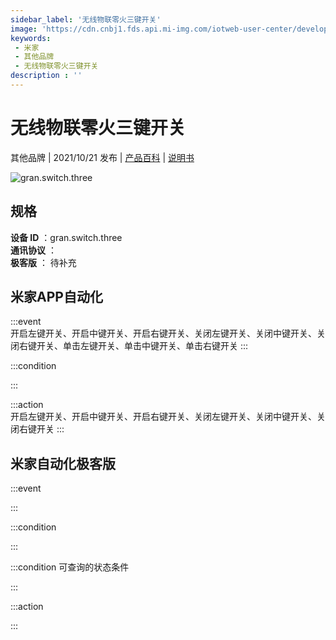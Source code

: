 ```yaml
---
sidebar_label: '无线物联零火三键开关'
image: 'https://cdn.cnbj1.fds.api.mi-img.com/iotweb-user-center/developer_1679070336747fF10fX7a.png?GalaxyAccessKeyId=AKVGLQWBOVIRQ3XLEW&Expires=9223372036854775807&Signature=pxF8wKsg46sZxpJlvRRZZWpMs3c='
keywords: 
 - 米家
 - 其他品牌
 - 无线物联零火三键开关
description : ''
---
```

# 无线物联零火三键开关

其他品牌 | 2021/10/21 发布 | [产品百科](https://home.mi.com/webapp/content/baike/product/index.html?model=gran.switch.three/) | [说明书](https://home.mi.com/views/introduction.html?model=gran.switch.three&region=cn)

![gran.switch.three](https://cdn.cnbj1.fds.api.mi-img.com/iotweb-user-center/developer_1679070336747fF10fX7a.png?GalaxyAccessKeyId=AKVGLQWBOVIRQ3XLEW&Expires=9223372036854775807&Signature=pxF8wKsg46sZxpJlvRRZZWpMs3c=)

## 规格  
> 
**设备 ID** ：gran.switch.three  
**通讯协议** ：  
**极客版**  ： 待补充 


## 米家APP自动化  

:::event  
开启左键开关、开启中键开关、开启右键开关、关闭左键开关、关闭中键开关、关闭右键开关、单击左键开关、单击中键开关、单击右键开关
:::

:::condition  

:::

:::action   
开启左键开关、开启中键开关、开启右键开关、关闭左键开关、关闭中键开关、关闭右键开关
:::

## 米家自动化极客版  

:::event  

:::

:::condition  

:::

:::condition 可查询的状态条件  

:::

:::action  

:::

        
